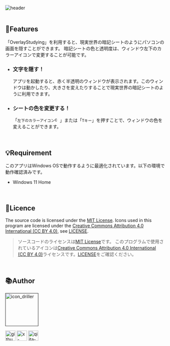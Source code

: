 ![header](https://github.com/user-attachments/assets/6e315a35-a248-4854-bef5-133dc6bb48ae)
<br>
<br>
## 📌Features
「OverlayStudying」を利用すると、現実世界の暗記シートのようにパソコンの画面を隠すことができます。 暗記シートの色と透明度は、ウィンドウ左下のカラーアイコンで変更することが可能です。

- ### 文字を隠す！
    アプリを起動すると、赤く半透明のウィンドウが表示されます。このウィンドウは動かしたり、大きさを変えたりすることで現実世界の暗記シートのように利用できます。

- ### シートの色を変更する！
    「`左下のカラーアイコン`[<img width="16" alt="coloreditor_icon_black" src="https://github.com/user-attachments/assets/410c8b37-82fe-4083-b4e1-29e3c54f2247">]()」または「`Tキー`」を押すことで、ウィンドウの色を変えることができます。

<br>

## 💡Requirement
このアプリはWindows OSで動作するように最適化されています。以下の環境で動作確認済みです。
- Windows 11 Home

<br>

## 🪪Licence
The source code is licensed under the [MIT License](https://opensource.org/license/mit).
Icons used in this program are licensed under the [Creative Commons Attribution 4.0 International (CC BY 4.0)](https://creativecommons.org/licenses/by-sa/4.0/), see [LICENSE](./LICENSE.md).
<br>
> ソースコードのライセンスは[MIT License](https://opensource.org/license/mit)です。
このプログラムで使用されているアイコンは[Creative Commons Attribution 4.0 International (CC BY 4.0)](https://creativecommons.org/licenses/by-sa/4.0/)ライセンスです。[LICENSE](./LICENSE.md)をご確認ください。

<br>

## 📚Author
[<img width="104" alt="icon_driller" src="https://github.com/user-attachments/assets/283de1f1-3d91-4186-a3ac-45fb3b32b4a3">]()
<br>

[<img width="32" alt="github-mark" src="https://github.com/user-attachments/assets/aac2e70c-0694-49e9-8648-1970c08a57bd">](https://github.com/Sea-cl0g)
[<img width="32" alt="x-logo-black" src="https://github.com/user-attachments/assets/dc730c9f-8d64-493f-a78c-ff7206166759">](https://x.com/boo_manKnow408)
[<img width="32" alt="qiita-icon" src="https://github.com/user-attachments/assets/7ee1aa97-82b1-49b8-8e2b-1c2a0c0dc613">](https://qiita.com/boo_manKnow)
